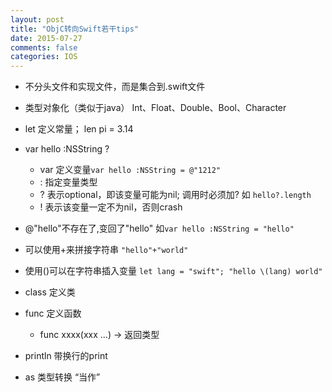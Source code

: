```yaml
---
layout: post
title: "ObjC转向Swift若干tips"
date: 2015-07-27
comments: false
categories: IOS
---
```

* 不分头文件和实现文件，而是集合到.swift文件
* 类型对象化（类似于java） Int、Float、Double、Bool、Character
* let 定义常量； len pi = 3.14
* var hello :NSString ?
	* var 定义变量`var hello :NSString = @"1212"`
	* : 指定变量类型
	* ? 表示optional，即该变量可能为nil; 调用时必须加? 如 `hello?.length`
	* ! 表示该变量一定不为nil，否则crash

* @"hello"不存在了,变回了"hello" 如`var hello :NSString = "hello"`
* 可以使用+来拼接字符串 `"hello"+"world"`
* 使用\()可以在字符串插入变量 `let lang = "swift"; "hello \(lang) world"`
* class 定义类
* func 定义函数
	* func xxxx(xxx ...) -> 返回类型
	 
* println 带换行的print
* as 类型转换 “当作”
